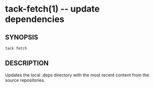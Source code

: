 tack-fetch(1) -- update dependencies
======================================

## SYNOPSIS

    tack fetch

## DESCRIPTION

Updates the local .deps directory with the most recent
content from the source repositories.
